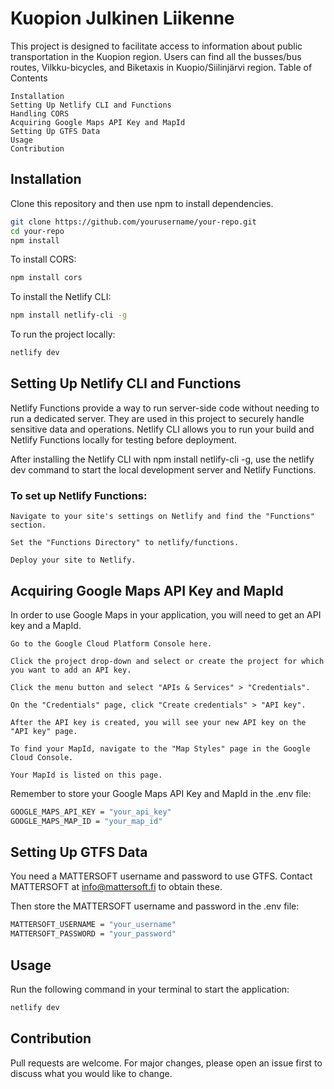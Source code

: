 # Kuopion Julkinen Liikenne

This project is designed to facilitate access to information about public transportation in the Kuopion region. Users can find all the busses/bus routes, Vilkku-bicycles, and Biketaxis in Kuopio/Siilinjärvi region.
Table of Contents

    Installation
    Setting Up Netlify CLI and Functions
    Handling CORS
    Acquiring Google Maps API Key and MapId
    Setting Up GTFS Data
    Usage
    Contribution

## Installation

Clone this repository and then use npm to install dependencies.

```bash
git clone https://github.com/yourusername/your-repo.git
cd your-repo
npm install
```

To install CORS:

```bash
npm install cors
```

To install the Netlify CLI:

```bash
npm install netlify-cli -g
```

To run the project locally:

```bash
netlify dev
```

## Setting Up Netlify CLI and Functions

Netlify Functions provide a way to run server-side code without needing to run a dedicated server. They are used in this project to securely handle sensitive data and operations. Netlify CLI allows you to run your build and Netlify Functions locally for testing before deployment.

After installing the Netlify CLI with npm install netlify-cli -g, use the netlify dev command to start the local development server and Netlify Functions.

### To set up Netlify Functions:

    Navigate to your site's settings on Netlify and find the "Functions" section.

    Set the "Functions Directory" to netlify/functions.

    Deploy your site to Netlify.


## Acquiring Google Maps API Key and MapId

In order to use Google Maps in your application, you will need to get an API key and a MapId.

    Go to the Google Cloud Platform Console here.

    Click the project drop-down and select or create the project for which you want to add an API key.

    Click the menu button and select "APIs & Services" > "Credentials".

    On the "Credentials" page, click "Create credentials" > "API key".

    After the API key is created, you will see your new API key on the "API key" page.

    To find your MapId, navigate to the "Map Styles" page in the Google Cloud Console.

    Your MapId is listed on this page.

Remember to store your Google Maps API Key and MapId in the .env file:

```bash
GOOGLE_MAPS_API_KEY = "your_api_key"
GOOGLE_MAPS_MAP_ID = "your_map_id"
```

## Setting Up GTFS Data

You need a MATTERSOFT username and password to use GTFS. Contact MATTERSOFT at info@mattersoft.fi to obtain these.

Then store the MATTERSOFT username and password in the .env file:

```bash
MATTERSOFT_USERNAME = "your_username"
MATTERSOFT_PASSWORD = "your_password"
```

## Usage

Run the following command in your terminal to start the application:

```bash
netlify dev
```

## Contribution

Pull requests are welcome. For major changes, please open an issue first to discuss what you would like to change.
